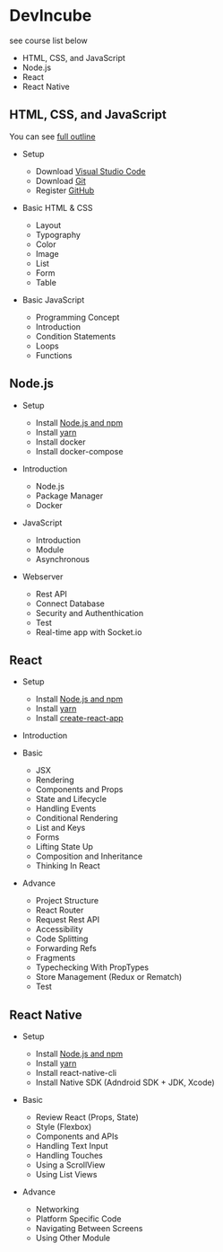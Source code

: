 # DevIncube

see course list below

- HTML, CSS, and JavaScript
- Node.js
- React
- React Native

## HTML, CSS, and JavaScript

You can see [full outline](outlines/html-css-js.md)

- Setup
  - Download [Visual Studio Code](https://code.visualstudio.com/Download)
  - Download [Git](https://git-scm.com/downloads)
  - Register [GitHub](https://github.com/)

- Basic HTML & CSS
  - Layout
  - Typography
  - Color
  - Image
  - List
  - Form
  - Table

- Basic JavaScript
  - Programming Concept
  - Introduction
  - Condition Statements
  - Loops
  - Functions

## Node.js

- Setup
  - Install [Node.js and npm](https://nodejs.org/en/download/package-manager/)
  - Install [yarn](https://yarnpkg.com/lang/en/)
  - Install docker
  - Install docker-compose

- Introduction
  - Node.js
  - Package Manager
  - Docker

- JavaScript
  - Introduction
  - Module
  - Asynchronous

- Webserver
  - Rest API
  - Connect Database
  - Security and Authenthication
  - Test
  - Real-time app with Socket.io

## React

- Setup
  - Install [Node.js and npm](https://nodejs.org/en/download/package-manager/)
  - Install [yarn](https://yarnpkg.com/lang/en/)
  - Install [create-react-app](https://github.com/facebook/create-react-app)

- Introduction

- Basic
  - JSX
  - Rendering
  - Components and Props
  - State and Lifecycle
  - Handling Events
  - Conditional Rendering
  - List and Keys
  - Forms
  - Lifting State Up
  - Composition and Inheritance
  - Thinking In React

- Advance
  - Project Structure
  - React Router
  - Request Rest API
  - Accessibility
  - Code Splitting
  - Forwarding Refs
  - Fragments
  - Typechecking With PropTypes
  - Store Management (Redux or Rematch)
  - Test

## React Native

- Setup
  - Install [Node.js and npm](https://nodejs.org/en/download/package-manager/)
  - Install [yarn](https://yarnpkg.com/lang/en/)
  - Install react-native-cli
  - Install Native SDK (Adndroid SDK + JDK, Xcode)

- Basic
  - Review React (Props, State)
  - Style (Flexbox)
  - Components and APIs
  - Handling Text Input
  - Handling Touches
  - Using a ScrollView
  - Using List Views

- Advance
  - Networking
  - Platform Specific Code
  - Navigating Between Screens
  - Using Other Module

